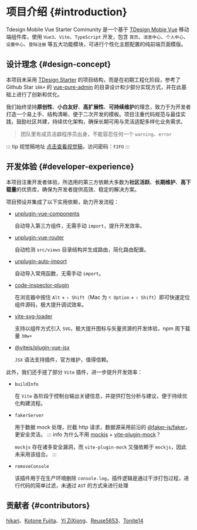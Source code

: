 # 项目介绍 {#introduction}

Tdesign Mobile Vue Starter Community 是一个基于 [TDesign Mobie Vue](https://tdesign.tencent.com/mobile-vue/overview) 移动端组件库，使用 `Vue3`、`Vite`、`TypeScript` 开发，包含 `首页`、`消息中心`、`个人中心`、`设置中心`、`登陆注册` 等五大功能模块，可进行个性化主题配置的纯前端页面模版。

## 设计理念 {#design-concept}

本项目未采用 [TDesign Starter](https://github.com/tencent/tdesign-vue-next-starter) 的项目结构，而是在初期工程化阶段，参考了 Github Star `18k+` 的 [vue-pure-admin](https://github.com/pure-admin/vue-pure-admin) 的目录设计和少部分实现方式，并在此基础上进行了创新和优化。

我们始终坚持**原创性**、**小白友好**、**高扩展性**、**可持续维护**的理念，致力于为开发者打造一个易上手、结构清晰、便于二次开发的模板。项目注重代码规范与最佳实践，鼓励社区共建，持续优化架构，确保长期可用与灵活适配多样化业务需求。

> 团队里有成员洁癖程序员出身，不能容忍任何一个 `warning`、`error`

::: tip 视觉稿地址
[点击查看视觉稿](https://codesign.qq.com/s/567449555703953)，访问密码：`F2FO`
:::

## 开发体验 {#developer-experience}

本项目注重开发者体验，所选用的第三方依赖大多数为**社区活跃**、**长期维护**、**高下载量**的优质库，确保为开发者提供高效、稳定的解决方案。

项目预设并集成了以下实用依赖，助力开发流程：

- [unplugin-vue-components](https://github.com/unplugin/unplugin-vue-components)

  自动导入第三方组件，无需手动 `import`，提升开发效率。
- [unplugin-vue-router](https://github.com/posva/unplugin-vue-router)

  自动检测 `src/views` 目录结构并生成路由，简化路由配置。
- [unplugin-auto-import](https://github.com/unplugin/unplugin-auto-import)

  自动导入常用函数，无需手动 `import`。
- [code-inspector-plugin](https://github.com/zh-lx/code-inspector)

  在浏览器中按住 `Alt` + `⇧ Shift`（Mac 为 `⌥ Option` + `⇧ Shift`）即可快速定位组件源码，极大提升调试效率。
- [vite-svg-loader](https://github.com/jpkleemans/vite-svg-loader)

  支持以组件方式引入 `SVG`，极大提升图标与矢量资源的开发体验，npm 周下载量 `30w+`
- [@vitejs/plugin-vue-jsx](https://www.npmjs.com/package/@vitejs/plugin-vue-jsx)

  `JSX` 语法支持插件，官方维护，值得信赖。

此外，我们还手搓了部分 `Vite` 插件，进一步提升开发效率：

- `buildInfo`

  在 `Vite` 各阶段于控制台输出关键信息，并提供打包分析与建议，便于持续优化构建流程。
- `fakerServer`

  用于数据 mock 处理，拦截 http 请求，数据源采用前沿的 [@faker-js/faker](https://github.com/faker-js/faker)，更安全灵活。
  ::: info 为什么不用 [mockjs](https://github.com/nuysoft/Mock) + [vite-plugin-mock](https://github.com/vbenjs/vite-plugin-mock)？

  `mockjs` 存在诸多安全漏洞，而 `vite-plugin-mock` 又强依赖于 `mockjs`，因此未采用该组合。
  :::
- `removeConsole`

  该插件用于在生产环境删除 `console.log`，插件逻辑是通过干涉打包过程，进行代码的简单过滤，未通过 `AST` 的方式来进行处理

## 贡献者 {#contributors}

[hikari](https://github.com/liuyax0818)、[Kotone Fujita](https://github.com/FunEnn)、[Yi ZiXiong](https://github.com/neikun25)、[Reuse5653](https://github.com/Reuse5653)、[Tonite14](https://github.com/Tonite14)
